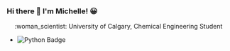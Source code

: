 ### Hi there 👋 I'm Michelle! :grinning: 

<p align='center'>
  :woman_scientist: University of Calgary, Chemical Engineering Student
</p>

- ![Python Badge](https://img.shields.io/badge/Python-3776AB?style=for-the-badge&logo=python&logoColor=white)
